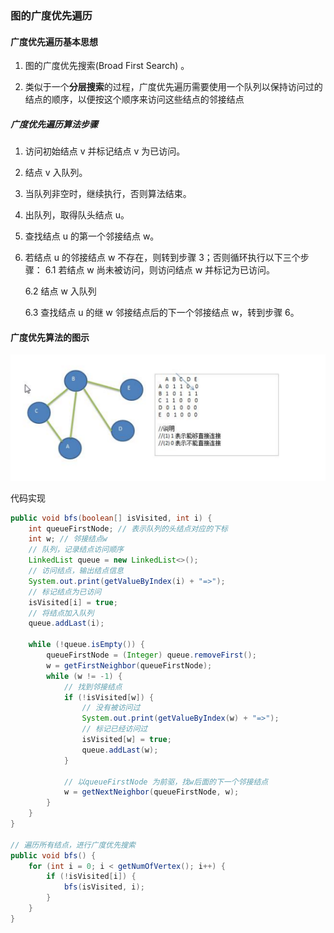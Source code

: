 ### 图的广度优先遍历

#### 广度优先遍历基本思想

1) 图的广度优先搜索(Broad First Search) 。 

2) 类似于一个**分层搜索**的过程，广度优先遍历需要使用一个队列以保持访问过的结点的顺序，以便按这个顺序来访问这些结点的邻接结点 

##### 广度优先遍历算法步骤 

1) 访问初始结点 v 并标记结点 v 为已访问。 

2) 结点 v 入队列。

3) 当队列非空时，继续执行，否则算法结束。 

4) 出队列，取得队头结点 u。 

5) 查找结点 u 的第一个邻接结点 w。 

6) 若结点 u 的邻接结点 w 不存在，则转到步骤 3；否则循环执行以下三个步骤： 
   6.1 若结点 w 尚未被访问，则访问结点 w 并标记为已访问。 

   6.2 结点 w 入队列 

   6.3 查找结点 u 的继 w 邻接结点后的下一个邻接结点 w，转到步骤 6。

#### 广度优先算法的图示

![广度优先算法的图示](images/广度优先算法的图示.jpg)

代码实现

```java
public void bfs(boolean[] isVisited, int i) {
    int queueFirstNode; // 表示队列的头结点对应的下标
    int w; // 邻接结点w
    // 队列，记录结点访问顺序
    LinkedList queue = new LinkedList<>();
    // 访问结点，输出结点信息
    System.out.print(getValueByIndex(i) + "=>");
    // 标记结点为已访问
    isVisited[i] = true;
    // 将结点加入队列
    queue.addLast(i);

    while (!queue.isEmpty()) {
        queueFirstNode = (Integer) queue.removeFirst();
        w = getFirstNeighbor(queueFirstNode);
        while (w != -1) {
            // 找到邻接结点
            if (!isVisited[w]) {
                // 没有被访问过
                System.out.print(getValueByIndex(w) + "=>");
                // 标记已经访问过
                isVisited[w] = true;
                queue.addLast(w);
            }

            // 以queueFirstNode 为前驱，找w后面的下一个邻接结点
            w = getNextNeighbor(queueFirstNode, w);
        }
    }
}

// 遍历所有结点，进行广度优先搜索
public void bfs() {
    for (int i = 0; i < getNumOfVertex(); i++) {
        if (!isVisited[i]) {
            bfs(isVisited, i);
        }
    }
}
```



















